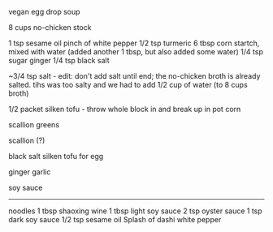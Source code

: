 vegan egg drop soup

8 cups no-chicken stock

1 tsp sesame oil
pinch of white pepper
1/2 tsp turmeric
6 tbsp corn startch, mixed with water (added another 1 tbsp, but also added some
water)
1/4 tsp sugar
ginger
1/4 tsp black salt


~3/4 tsp salt - edit: don't add salt until end; the no-chicken broth is already
salted. tihs was too salty and we had to add 1/2 cup of water (to 8 cups broth)

1/2 packet silken tofu - throw whole block in and break up in pot
corn

scallion greens



scallion (?)

black salt
silken tofu for egg

ginger
garlic

soy sauce


----------------

noodles
1 tbsp shaoxing wine
1 tbsp light soy sauce
2 tsp oyster sauce
1 tsp dark soy sauce
1/2 tsp sesame oil
Splash of dashi
white pepper


